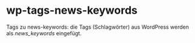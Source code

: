 wp-tags-news-keywords
=====================

Tags zu news-keywords: die Tags (Schlagwörter) aus WordPress werden als _news_keywords_ eingefügt.
